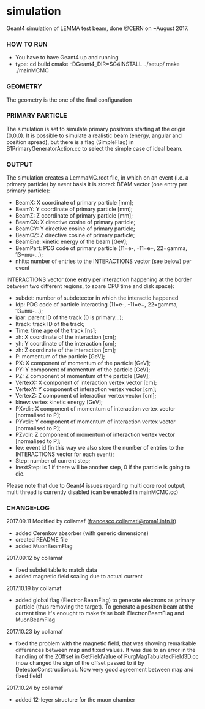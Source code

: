 # simulation
Geant4 simulation of LEMMA test beam, done @CERN on ~August 2017.

### HOW TO RUN
- You have to have Geant4 up and running
- type:
cd build
cmake -DGeant4_DIR=$G4INSTALL ../setup/
make
./mainMCMC

### GEOMETRY
The geometry is the one of the final configuration

### PRIMARY PARTICLE
The simulation is set to simulate primary positrons starting at the origin (0,0,0). It is possible to simulate a realistic beam (energy, angular and position spread), but there is a flag (SimpleFlag) in B1PrimaryGeneratorAction.cc to select the simple case of ideal beam.

### OUTPUT
The simulation creates a LemmaMC.root file, in which on an event (i.e. a primary particle) by event basis it is stored:
BEAM vector (one entry per primary particle):
- BeamX: X coordinate of primary particle [mm];
- BeamY: Y coordinate of primary particle [mm];
- BeamZ: Z coordinate of primary particle [mm];
- BeamCX: X directive cosine of primary particle;
- BeamCY: Y directive cosine  of primary particle;
- BeamCZ: Z directive cosine  of primary particle;
- BeamEne: kinetic energy of the beam [GeV];
- BeamPart: PDG code of primary particle (11=e-, -11=e+, 22=gamma, 13=mu-...);
- nhits: number of entries to the INTERACTIONS vector (see below) per event

INTERACTIONS vector (one entry per interaction happening at the border between two different regions, to spare CPU time and disk space):
- subdet: number of subdetector in which the interactio happened
- Idp: PDG code of particle interacting (11=e-, -11=e+, 22=gamma, 13=mu-...);
- ipar: parent ID of the track (0 is primary...);
- Itrack: track ID of the track;
- Time: time age of the track [ns];
- xh: X coordinate of the interaction [cm];
- yh: Y coordinate of the interaction [cm];
- zh: Z coordinate of the interaction [cm];
- P: momentum of the particle [GeV];
- PX: X component of momentum of the particle [GeV];
- PY: Y component of momentum of the particle [GeV];
- PZ: Z component of momentum of the particle [GeV];
- VertexX: X component of interaction vertex vector [cm];
- VertexY: Y component of interaction vertex vector [cm];
- VertexZ: Z component of interaction vertex vector [cm];
- kinev: vertex kinetic energy [GeV];
- PXvdir: X component of momentum of interaction vertex vector [normalised to P];
- PYvdir: Y component of momentum of interaction vertex vector [normalised to P];
- PZvdir: Z component of momentum of interaction vertex vector [normalised to P];
- Iev: event id (in this way we also store the number of entries to the INTERACTIONS vector for each event);
- Step: number of current step;
- InextStep: is 1 if there will be another step, 0 if the particle is going to die.

Please note that due to Geant4 issues regarding multi core root output, multi thread is currently disabled (can be enabled in mainMCMC.cc)

### CHANGE-LOG
2017.09.11 Modified by collamaf (francesco.collamati@roma1.infn.it)
- added Cerenkov absorber (with generic dimensions)
- created README file
- added MuonBeamFlag

2017.09.12 by collamaf
- fixed subdet table to match data
- added magnetic field scaling due to actual current

2017.10.19 by collamaf
- added global flag (ElectronBeamFlag) to generate electrons as primary particle (thus removing the target). To generate a positron beam at the current time it's enought to make false both ElectronBeamFlag and MuonBeamFlag

2017.10.23 by collamaf
- fixed the problem with the magnetic field, that was showing remarkable differences between map and fixed values. It was due to an error in the handling of the ZOffset in GetFieldValue of PurgMagTabulatedField3D.cc (now changed the sign of the offset passed to it by DetectorConstruction.c). Now very good agreement between map and fixed field!

2017.10.24 by collamaf
- added 12-leyer structure for the muon chamber









